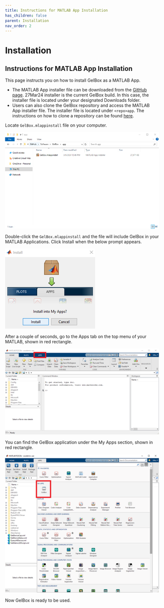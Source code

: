 ```yaml
---
title: Instructions for MATLAB App Installation
has_children: false
parent: Installation
nav_order: 2
---
```


# Installation

## Instructions for MATLAB App Installation

This page instructs you on how to install GelBox as a MATLAB App.

+ The MATLAB App installer file can be downloaded from the [GitHub page](https://github.com/Campbell-Muscle-Lab/GelBox/tree/master/app/median_filtering_27Mar24). 27Mar24 installer is the current GelBox build. In this case, the installer file is located under your designated Downloads folder.
+ Users can also clone the GelBox repository and access the MATLAB App installer file. The installer file is located under `<repo>app`.  The instructions on how to clone a repository can be found [here](../cloning_gelbox/cloning_gel_box.html).

Locate `GelBox.mlappinstall` file on your computer.

<a href="media/mlapp_installer.png" target="_blank">![mlapp installer](media/mlapp_installer.png)</a>

Double-click the `GelBox.mlappinstall` and the file will include GelBox in your MATLAB Applications. Click Install when the below prompt appears.

<a href="media/app_install_prompt.png" target="_blank">![app install prompt](media/app_install_prompt.png)</a>

After a couple of seconds, go to the Apps tab on the top menu of your MATLAB, shown in red rectangle.

<a href="media/apps_tab_matlab.png" target="_blank">![apps tab matlab](media/apps_tab_matlab.png)</a>

You can find the GelBox application under the My Apps section, shown in red rectangle.

<a href="media/my_apps.png" target="_blank">![my apps](media/my_apps.png)</a>

Now GelBox is ready to be used.
